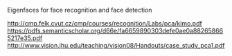 Eigenfaces for face recognition and face detection

http://cmp.felk.cvut.cz/cmp/courses/recognition/Labs/pca/kimo.pdf
https://pdfs.semanticscholar.org/d66e/fa6659890303defe0ae0a882658665217e35.pdf
http://www.vision.jhu.edu/teaching/vision08/Handouts/case_study_pca1.pdf
